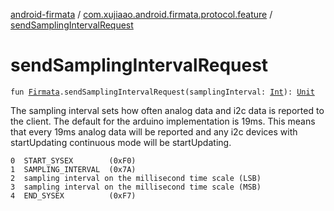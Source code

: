 [android-firmata](../index.md) / [com.xujiaao.android.firmata.protocol.feature](index.md) / [sendSamplingIntervalRequest](./send-sampling-interval-request.md)

# sendSamplingIntervalRequest

`fun `[`Firmata`](../com.xujiaao.android.firmata.protocol/-firmata/index.md)`.sendSamplingIntervalRequest(samplingInterval: `[`Int`](https://kotlinlang.org/api/latest/jvm/stdlib/kotlin/-int/index.html)`): `[`Unit`](https://kotlinlang.org/api/latest/jvm/stdlib/kotlin/-unit/index.html)

The sampling interval sets how often analog data and i2c data is reported to the client.
The default for the arduino implementation is 19ms. This means that every 19ms analog data
will be reported and any i2c devices with startUpdating continuous mode will be startUpdating.

```
0  START_SYSEX        (0xF0)
1  SAMPLING_INTERVAL  (0x7A)
2  sampling interval on the millisecond time scale (LSB)
3  sampling interval on the millisecond time scale (MSB)
4  END_SYSEX          (0xF7)
```

